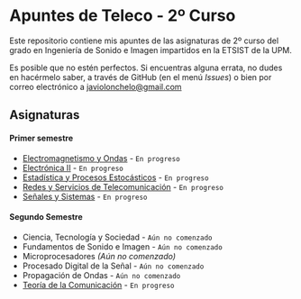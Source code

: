# Apuntes de Teleco - 2º Curso
Este repositorio contiene mis apuntes de las asignaturas de 2º curso del grado en Ingeniería de Sonido e Imagen impartidos en la ETSIST de la UPM.

Es posible que no estén perfectos. Si encuentras alguna errata, no dudes en hacérmelo saber, a través de GitHub (en el menú _Issues_) o bien por correo electrónico a [javiolonchelo@gmail.com](mailto:javiolonchelo@gmail.com)

## Asignaturas
#### Primer semestre
- [Electromagnetismo y Ondas](../main/Primer_Semestre/Electromagnetismo_y_Ondas/Electromagnetismo_y_Ondas.pdf) - `En progreso`
- [Electrónica II](../main/Primer_Semestre/Electronica_II/Electronica_II.pdf) - `En progreso`
- [Estadística y Procesos Estocásticos](../main/Primer_Semestre/Estadistica_y_Procesos_Estocasticos/Estadistica_y_Procesos_Estocasticos.pdf) - `En progreso`
- [Redes y Servicios de Telecomunicación](../main/Primer_Semestre/Redes_y_Servicios_de_Telecomunicacion/Redes_y_Servicios_de_Telecomunicacion.pdf) - `En progreso`
- [Señales y Sistemas](../main/Senales_y_Sistemas/Primer_Semestre/Senales_y_Sistemas.pdf) - `En progreso`
#### Segundo Semestre
- Ciencia, Tecnología y Sociedad - `Aún no comenzado`
- Fundamentos de Sonido e Imagen - `Aún no comenzado`
- Microprocesadores _(Aún no comenzado)_
- Procesado Digital de la Señal - `Aún no comenzado`
- Propagación de Ondas - `Aún no comenzado`
- [Teoría de la Comunicación](../main/Segundo_Semestre/Teoria_de_la_Comunicacion/Teoria_de_la_Comunicacion.pdf) - `En progreso`
